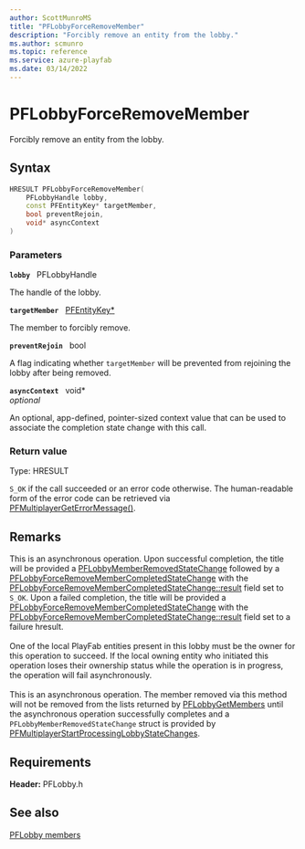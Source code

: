 ```yaml
---
author: ScottMunroMS
title: "PFLobbyForceRemoveMember"
description: "Forcibly remove an entity from the lobby."
ms.author: scmunro
ms.topic: reference
ms.service: azure-playfab
ms.date: 03/14/2022
---
```


# PFLobbyForceRemoveMember  

Forcibly remove an entity from the lobby.  

## Syntax  
  
```cpp
HRESULT PFLobbyForceRemoveMember(  
    PFLobbyHandle lobby,  
    const PFEntityKey* targetMember,  
    bool preventRejoin,  
    void* asyncContext  
)  
```  
  
### Parameters  
  
**`lobby`** &nbsp; PFLobbyHandle  
  
The handle of the lobby.  
  
**`targetMember`** &nbsp; [PFEntityKey*](../../pfmultiplayer/pfentitykey_clientsdk.md)  
  
The member to forcibly remove.  
  
**`preventRejoin`** &nbsp; bool  
  
A flag indicating whether `targetMember` will be prevented from rejoining the lobby after being removed.  
  
**`asyncContext`** &nbsp; void*  
*optional*  
  
An optional, app-defined, pointer-sized context value that can be used to associate the completion state change with this call.  
  
  
### Return value
Type: HRESULT
  
```S_OK``` if the call succeeded or an error code otherwise. The human-readable form of the error code can be retrieved via [PFMultiplayerGetErrorMessage()](../../pfmultiplayer/functions/pfmultiplayergeterrormessage.md).
  
## Remarks  
  
This is an asynchronous operation. Upon successful completion, the title will be provided a [PFLobbyMemberRemovedStateChange](../structs/pflobbymemberremovedstatechange.md) followed by a [PFLobbyForceRemoveMemberCompletedStateChange](../structs/pflobbyforceremovemembercompletedstatechange.md) with the [PFLobbyForceRemoveMemberCompletedStateChange::result](../structs/pflobbyforceremovemembercompletedstatechange.md) field set to ```S_OK```. Upon a failed completion, the title will be provided a [PFLobbyForceRemoveMemberCompletedStateChange](../structs/pflobbyforceremovemembercompletedstatechange.md) with the [PFLobbyForceRemoveMemberCompletedStateChange::result](../structs/pflobbyforceremovemembercompletedstatechange.md) field set to a failure hresult. <br /><br /> One of the local PlayFab entities present in this lobby must be the owner for this operation to succeed. If the local owning entity who initiated this operation loses their ownership status while the operation is in progress, the operation will fail asynchronously.   <br /><br /> This is an asynchronous operation. The member removed via this method will not be removed from the lists returned by [PFLobbyGetMembers](pflobbygetmembers.md) until the asynchronous operation successfully completes and a ```PFLobbyMemberRemovedStateChange``` struct is provided by [PFMultiplayerStartProcessingLobbyStateChanges](pfmultiplayerstartprocessinglobbystatechanges.md).
  
## Requirements  
  
**Header:** PFLobby.h
  
## See also  
[PFLobby members](../pflobby_members.md)  

  
  

